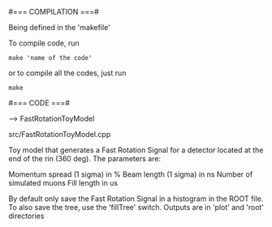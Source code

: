 #=== COMPILATION ===#

Being defined in the 'makefile'

To compile code, run

	make 'name of the code'

or to compile all the codes, just run

	make


#=== CODE ===#


--> FastRotationToyModel

src/FastRotationToyModel.cpp

Toy model that generates a Fast Rotation Signal for a detector located
at the end of the rin (360 deg). The parameters are:

 Momentum spread (1 sigma) in %
     Beam length (1 sigma) in ns
 Number of simulated muons
               Fill length in us

By default only save the Fast Rotation Signal in a histogram in the
ROOT file. To also save the tree, use the 'fillTree' switch. Outputs
are in 'plot' and 'root' directories
